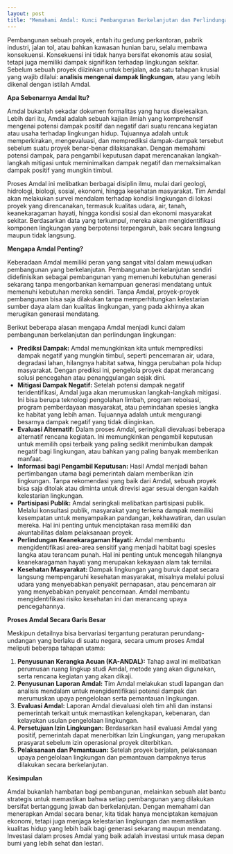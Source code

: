```yaml
---
layout: post
title: "Memahami Amdal: Kunci Pembangunan Berkelanjutan dan Perlindungan Lingkungan"
---
```


Pembangunan sebuah proyek, entah itu gedung perkantoran, pabrik industri, jalan tol, atau bahkan kawasan hunian baru, selalu membawa konsekuensi. Konsekuensi ini tidak hanya bersifat ekonomis atau sosial, tetapi juga memiliki dampak signifikan terhadap lingkungan sekitar. Sebelum sebuah proyek diizinkan untuk berjalan, ada satu tahapan krusial yang wajib dilalui: **analisis mengenai dampak lingkungan**, atau yang lebih dikenal dengan istilah Amdal.

**Apa Sebenarnya Amdal Itu?**

Amdal bukanlah sekadar dokumen formalitas yang harus diselesaikan. Lebih dari itu, Amdal adalah sebuah kajian ilmiah yang komprehensif mengenai potensi dampak positif dan negatif dari suatu rencana kegiatan atau usaha terhadap lingkungan hidup. Tujuannya adalah untuk memperkirakan, mengevaluasi, dan memprediksi dampak-dampak tersebut sebelum suatu proyek benar-benar dilaksanakan. Dengan memahami potensi dampak, para pengambil keputusan dapat merencanakan langkah-langkah mitigasi untuk meminimalkan dampak negatif dan memaksimalkan dampak positif yang mungkin timbul.

Proses Amdal ini melibatkan berbagai disiplin ilmu, mulai dari geologi, hidrologi, biologi, sosial, ekonomi, hingga kesehatan masyarakat. Tim Amdal akan melakukan survei mendalam terhadap kondisi lingkungan di lokasi proyek yang direncanakan, termasuk kualitas udara, air, tanah, keanekaragaman hayati, hingga kondisi sosial dan ekonomi masyarakat sekitar. Berdasarkan data yang terkumpul, mereka akan mengidentifikasi komponen lingkungan yang berpotensi terpengaruh, baik secara langsung maupun tidak langsung.

**Mengapa Amdal Penting?**

Keberadaan Amdal memiliki peran yang sangat vital dalam mewujudkan pembangunan yang berkelanjutan. Pembangunan berkelanjutan sendiri didefinisikan sebagai pembangunan yang memenuhi kebutuhan generasi sekarang tanpa mengorbankan kemampuan generasi mendatang untuk memenuhi kebutuhan mereka sendiri. Tanpa Amdal, proyek-proyek pembangunan bisa saja dilakukan tanpa memperhitungkan kelestarian sumber daya alam dan kualitas lingkungan, yang pada akhirnya akan merugikan generasi mendatang.

Berikut beberapa alasan mengapa Amdal menjadi kunci dalam pembangunan berkelanjutan dan perlindungan lingkungan:

*   **Prediksi Dampak:** Amdal memungkinkan kita untuk memprediksi dampak negatif yang mungkin timbul, seperti pencemaran air, udara, degradasi lahan, hilangnya habitat satwa, hingga perubahan pola hidup masyarakat. Dengan prediksi ini, pengelola proyek dapat merancang solusi pencegahan atau penanggulangan sejak dini.
*   **Mitigasi Dampak Negatif:** Setelah potensi dampak negatif teridentifikasi, Amdal juga akan merumuskan langkah-langkah mitigasi. Ini bisa berupa teknologi pengolahan limbah, program reboisasi, program pemberdayaan masyarakat, atau pemindahan spesies langka ke habitat yang lebih aman. Tujuannya adalah untuk mengurangi besarnya dampak negatif yang tidak diinginkan.
*   **Evaluasi Alternatif:** Dalam proses Amdal, seringkali dievaluasi beberapa alternatif rencana kegiatan. Ini memungkinkan pengambil keputusan untuk memilih opsi terbaik yang paling sedikit menimbulkan dampak negatif bagi lingkungan, atau bahkan yang paling banyak memberikan manfaat.
*   **Informasi bagi Pengambil Keputusan:** Hasil Amdal menjadi bahan pertimbangan utama bagi pemerintah dalam memberikan izin lingkungan. Tanpa rekomendasi yang baik dari Amdal, sebuah proyek bisa saja ditolak atau diminta untuk direvisi agar sesuai dengan kaidah kelestarian lingkungan.
*   **Partisipasi Publik:** Amdal seringkali melibatkan partisipasi publik. Melalui konsultasi publik, masyarakat yang terkena dampak memiliki kesempatan untuk menyampaikan pandangan, kekhawatiran, dan usulan mereka. Hal ini penting untuk menciptakan rasa memiliki dan akuntabilitas dalam pelaksanaan proyek.
*   **Perlindungan Keanekaragaman Hayati:** Amdal membantu mengidentifikasi area-area sensitif yang menjadi habitat bagi spesies langka atau terancam punah. Hal ini penting untuk mencegah hilangnya keanekaragaman hayati yang merupakan kekayaan alam tak ternilai.
*   **Kesehatan Masyarakat:** Dampak lingkungan yang buruk dapat secara langsung mempengaruhi kesehatan masyarakat, misalnya melalui polusi udara yang menyebabkan penyakit pernapasan, atau pencemaran air yang menyebabkan penyakit pencernaan. Amdal membantu mengidentifikasi risiko kesehatan ini dan merancang upaya pencegahannya.

**Proses Amdal Secara Garis Besar**

Meskipun detailnya bisa bervariasi tergantung peraturan perundang-undangan yang berlaku di suatu negara, secara umum proses Amdal meliputi beberapa tahapan utama:

1.  **Penyusunan Kerangka Acuan (KA-ANDAL):** Tahap awal ini melibatkan perumusan ruang lingkup studi Amdal, metode yang akan digunakan, serta rencana kegiatan yang akan dikaji.
2.  **Penyusunan Laporan Amdal:** Tim Amdal melakukan studi lapangan dan analisis mendalam untuk mengidentifikasi potensi dampak dan merumuskan upaya pengelolaan serta pemantauan lingkungan.
3.  **Evaluasi Amdal:** Laporan Amdal dievaluasi oleh tim ahli dan instansi pemerintah terkait untuk memastikan kelengkapan, kebenaran, dan kelayakan usulan pengelolaan lingkungan.
4.  **Persetujuan Izin Lingkungan:** Berdasarkan hasil evaluasi Amdal yang positif, pemerintah dapat menerbitkan Izin Lingkungan, yang merupakan prasyarat sebelum izin operasional proyek diterbitkan.
5.  **Pelaksanaan dan Pemantauan:** Setelah proyek berjalan, pelaksanaan upaya pengelolaan lingkungan dan pemantauan dampaknya terus dilakukan secara berkelanjutan.

**Kesimpulan**

Amdal bukanlah hambatan bagi pembangunan, melainkan sebuah alat bantu strategis untuk memastikan bahwa setiap pembangunan yang dilakukan bersifat bertanggung jawab dan berkelanjutan. Dengan memahami dan menerapkan Amdal secara benar, kita tidak hanya menciptakan kemajuan ekonomi, tetapi juga menjaga kelestarian lingkungan dan memastikan kualitas hidup yang lebih baik bagi generasi sekarang maupun mendatang. Investasi dalam proses Amdal yang baik adalah investasi untuk masa depan bumi yang lebih sehat dan lestari.
